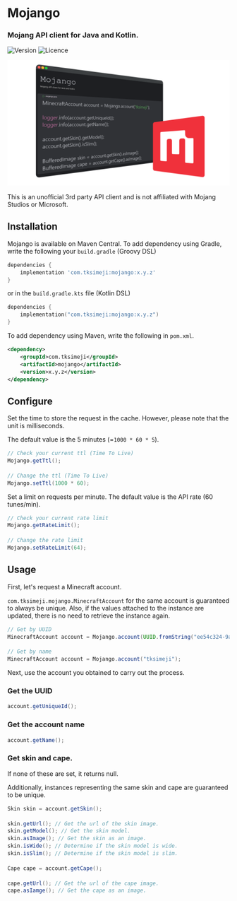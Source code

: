 # Mojango

### Mojang API client for Java and Kotlin.

![Version](https://img.shields.io/badge/version-0.0.0-blue?style=flat-square)
![Licence](https://img.shields.io/badge/licence-MIT-red?style=flat-square)

![](./assets/c263de08-676b-423d-8126-19eb1aebbc90.png)

This is an unofficial 3rd party API client and is not affiliated with Mojang Studios or Microsoft.

## Installation

Mojango is available on Maven Central.
To add dependency using Gradle, write the following your `build.gradle` (Groovy DSL)

```groovy
dependencies {
    implementation 'com.tksimeji:mojango:x.y.z'
}
```

or in the `build.gradle.kts` file (Kotlin DSL)

```kotlin
dependencies {
    implementation("com.tksimeji:mojango:x.y.z")
}
```

To add dependency using Maven, write the following in `pom.xml`.

```xml
<dependency>
    <groupId>com.tksimeji</groupId>
    <artifactId>mojango</artifactId>
    <version>x.y.z</version>
</dependency>
```

## Configure

Set the time to store the request in the cache.
However, please note that the unit is milliseconds.

The default value is the 5 minutes (=`1000 * 60 * 5`).

```java
// Check your current ttl (Time To Live)
Mojango.getTtl();

// Change the ttl (Time To Live)
Mojango.setTtl(1000 * 60);
```

Set a limit on requests per minute.
The default value is the API rate (60 tunes/min).

```java
// Check your current rate limit
Mojango.getRateLimit();

// Change the rate limit
Mojango.setRateLimit(64);
```

## Usage

First, let's request a Minecraft account.

`com.tksimeji.mojango.MinecraftAccount` for the same account is guaranteed to always be unique.
Also, if the values attached to the instance are updated,
there is no need to retrieve the instance again.

```java
// Get by UUID
MinecraftAccount account = Mojango.account(UUID.fromString("ee54c324-9ab4-472e-aa4d-392f15b820fb"));

// Get by name
MinecraftAccount account = Mojango.account("tksimeji");
```

Next, use the account you obtained to carry out the process.

### Get the UUID

```java
account.getUniqueId();
```

### Get the account name
```java
account.getName();
```

### Get skin and cape.

If none of these are set, it returns null.

Additionally, instances representing the same skin and cape are guaranteed to be unique.

```java
Skin skin = account.getSkin();

skin.getUrl(); // Get the url of the skin image.
skin.getModel(); // Get the skin model.
skin.asImage(); // Get the skin as an image.
skin.isWide(); // Determine if the skin model is wide.
skin.isSlim(); // Determine if the skin model is slim.

Cape cape = account.getCape();

cape.getUrl(); // Get the url of the cape image.
cape.asIamge(); // Get the cape as an image.
```
